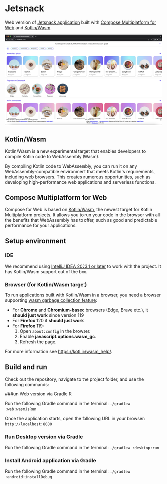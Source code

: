 # Jetsnack

Web version of [Jetsnack application](https://github.com/android/compose-samples/tree/main/Jetsnack) built with [Compose Multiplatform for Web](#compose-multiplatform-for-web) and [Kotlin/Wasm](#kotlinwasm).

![](screenshots/jetsnack.png)

## Kotlin/Wasm

Kotlin/Wasm is a new experimental target that enables developers to compile Kotlin code to WebAssembly (Wasm).

By compiling Kotlin code to WebAssembly, you can run it on any WebAssembly-compatible environment that meets Kotlin's requirements, including web browsers.
This creates numerous opportunities, such as developing high-performance web applications and serverless functions.

## Compose Multiplatform for Web

Compose for Web is based on [Kotlin/Wasm](https://kotl.in/wasm), the newest target for Kotlin Multiplatform projects.
It allows you to run your code in the browser with all the benefits that WebAssembly has to offer, such as good and predictable performance for your applications.

## Setup environment

### IDE

We recommend using [IntelliJ IDEA 2023.1 or later](https://www.jetbrains.com/idea/) to work with the project.
It has Kotlin/Wasm support out of the box.

### Browser (for Kotlin/Wasm target)

To run applications built with Kotlin/Wasm in a browser, you need a browser supporting [wasm garbage collection feature](https://github.com/WebAssembly/gc):

- For **Chrome** and **Chromium-based** browsers (Edge, Brave etc.), it **should just work** since version 119.
- For **Firefox** 120 it **should just work**.
- For **Firefox** 119:
    1. Open `about:config` in the browser.
    2. Enable **javascript.options.wasm_gc**.
    3. Refresh the page.


For more information see https://kotl.in/wasm_help/.

## Build and run

Check out the repository, navigate to the project folder, and use the following commands:

###un Web version via Gradle R

Run the following Gradle command in the terminal: `./gradlew :web:wasmJsRun`

Once the application starts, open the following URL in your browser: `http://localhost:8080`

### Run Desktop version via Gradle

Run the following Gradle command in the terminal: `./gradlew :desktop:run`

### Install Android application via Gradle

Run the following Gradle command in the terminal: `./gradlew :android:installDebug`
